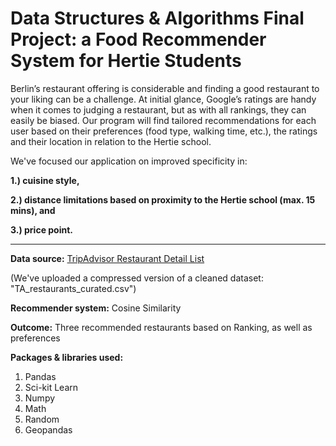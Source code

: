 # Data Structures &amp; Algorithms Final Project: a Food Recommender System for Hertie Students

Berlin’s restaurant offering is considerable and finding a good restaurant to your liking can be a challenge. At initial glance, Google’s ratings are handy when it comes to judging a restaurant, but as with all rankings, they can easily be biased. Our program will find tailored recommendations for each user based on their preferences (food type, walking time, etc.), the ratings and their location in relation to the Hertie school. 

We've focused our application on improved specificity in: 
<b>
  
1.) cuisine style, 
  
2.) distance limitations based on proximity to the Hertie school (max. 15 mins), and 
  
3.) price point. </b>

-------------------------
<b>Data source:</b> <a href="https://www.kaggle.com/stefanoleone992/tripadvisor-european-restaurants?select=tripadvisor_european_restaurants.csv">TripAdvisor Restaurant Detail List</a> 

(We've uploaded a compressed version of a cleaned dataset: "TA_restaurants_curated.csv") 

<b>Recommender system:</b> Cosine Similarity
  
<b>Outcome:</b> Three recommended restaurants based on Ranking, as well as preferences


<b>Packages & libraries used: </b>
<ol>
  <li>Pandas</li>
  <li>Sci-kit Learn</li>
  <li>Numpy</li>
  <li>Math</li>
  <li>Random</li>
  <li>Geopandas</li> </ol>



